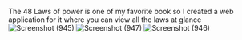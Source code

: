 The 48 Laws of power is one of my favorite book so I created a web application for it where you can view all the laws at glance 
![Screenshot (945)](https://github.com/user-attachments/assets/ff49a976-3b7a-4238-8659-2f0887223a1f)
![Screenshot (947)](https://github.com/user-attachments/assets/ff7254b4-404d-4384-9a2c-35526dca5cb8)
![Screenshot (946)](https://github.com/user-attachments/assets/ad5515e2-9e11-454b-ae65-4ba688ad159e)

